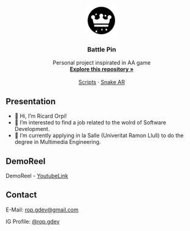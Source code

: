 <br />
<p align="center">
  <a href="https://github.com/RicardOP-gdev/BattlePin">
    <img src="Logo_BP.png" alt="Logo" width="80" height="80">
  </a>

  <h3 align="center">Battle Pin</h3>

  <p align="center">
Personal project inspirated in AA game
    <br />
    <a href="https://github.com/RicardOP-gdev/BattlePin"><strong>Explore this repository »</strong></a>
    <br />
    <br />
    <a href="https://github.com/RicardOP-gdev/BattlePin/tree/main/Scripts">Scripts</a>
    ·
    <a href="https://github.com/RicardOP-gdev/SnakeAR">Snake AR</a>
  </p>
</p>

<!-- PRESENTATION -->
## Presentation

- 👋 Hi, I’m Ricard Orpí!
- 👀 I’m interested to find a job related to the wolrd of Software Development.
- 🌱 I’m currently applying in la Salle (Univeritat Ramon Llull) to do the degree in Multimedia Engineering.

<!-- REEL -->
## DemoReel

DemoReel - [YoutubeLink](https://youtu.be/LbHoayk5W70)

<!-- CONTACT -->
## Contact

E-Mail: rop.gdev@gmail.com

IG Profile: [@rop.gdev](https://www.instagram.com/rop.gdev/)
